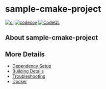 # sample-cmake-project

[![ci](https://github.com/stuartmcfarlane/sample-cmake-project/actions/workflows/ci.yml/badge.svg)](https://github.com/stuartmcfarlane/sample-cmake-project/actions/workflows/ci.yml)
[![codecov](https://codecov.io/gh/stuartmcfarlane/sample-cmake-project/branch/main/graph/badge.svg)](https://codecov.io/gh/stuartmcfarlane/sample-cmake-project)
[![CodeQL](https://github.com/stuartmcfarlane/sample-cmake-project/actions/workflows/codeql-analysis.yml/badge.svg)](https://github.com/stuartmcfarlane/sample-cmake-project/actions/workflows/codeql-analysis.yml)

## About sample-cmake-project



## More Details

 * [Dependency Setup](README_dependencies.md)
 * [Building Details](README_building.md)
 * [Troubleshooting](README_troubleshooting.md)
 * [Docker](README_docker.md)

